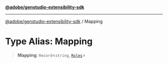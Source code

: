 [**@adobe/genstudio-extensibility-sdk**](../README.md)

***

[@adobe/genstudio-extensibility-sdk](../globals.md) / Mapping

# Type Alias: Mapping

> **Mapping**: `Record`\<`string`, [`Roles`](Roles.md)\>
